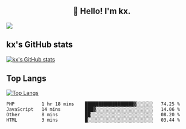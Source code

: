 <h2 align="center">👋 Hello! I'm kx.</h2>

<img align="center" src="https://github.com/kxshu/kxshu/actions/workflows/blank.yml/badge.svg" />

<!--
**kxshu/kxshu** is a ✨ _special_ ✨ repository because its `README.md` (this file) appears on your GitHub profile.

Here are some ideas to get you started:

- 🔭 I’m currently working on ...
- 🌱 I’m currently learning ...
- 👯 I’m looking to collaborate on ...
- 🤔 I’m looking for help with ...
- 💬 Ask me about ...
- 📫 How to reach me: ...
- 😄 Pronouns: ...
- ⚡ Fun fact: ...
-->


## kx's GitHub stats

[![kx's GitHub stats](https://github-readme-stats.vercel.app/api?username=kxshu&show_icons=true)](https://github.com/kxshu/kxshu)

## Top Langs

[![Top Langs](https://github-readme-stats.vercel.app/api/top-langs/?username=kxshu&layout=compact)](https://github.com/kxshu/kxshu)




<!--START_SECTION:waka-->
```text
PHP          1 hr 18 mins    ██████████████████▓░░░░░░   74.25 % 
JavaScript   14 mins         ███▓░░░░░░░░░░░░░░░░░░░░░   14.06 % 
Other        8 mins          ██░░░░░░░░░░░░░░░░░░░░░░░   08.20 % 
HTML         3 mins          █░░░░░░░░░░░░░░░░░░░░░░░░   03.44 % 
```
<!--END_SECTION:waka-->
